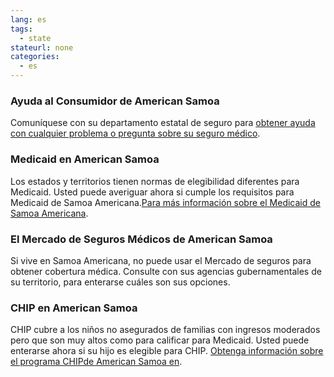 ```yaml
--- 
lang: es 
tags: 
  - state
stateurl: none
categories: 
  - es
--- 
```


### Ayuda al Consumidor de American Samoa

Comuníquese con su departamento estatal de seguro para [obtener ayuda con cualquier problema o pregunta sobre su seguro médico](http://www.americansamoa.gov/). 

### Medicaid en American Samoa

Los estados y territorios tienen normas de elegibilidad diferentes para Medicaid. Usted puede averiguar ahora si cumple los requisitos para Medicaid de Samoa Americana.[Para más información sobre el Medicaid de Samoa Americana](http://americansamoa.gov/index.php/2012-04-25-19-44-32/2012-04-28-01-30-33/offices/2012-04-30-18-49-47). 

###  El Mercado de Seguros Médicos de American Samoa

Si vive en Samoa Americana, no puede usar el Mercado de seguros para obtener cobertura médica. Consulte con sus agencias gubernamentales de su territorio, para enterarse cuáles son sus opciones. 

### CHIP en American Samoa

CHIP cubre a los niños no asegurados de familias con ingresos moderados pero que son muy altos como para calificar para Medicaid. Usted puede enterarse ahora si su hijo es elegible para CHIP. [Obtenga información sobre el programa  CHIPde American Samoa en](http://americansamoa.gov/index.php/2012-04-25-19-44-32/2012-04-28-01-30-33/offices/2012-04-30-18-49-47).
